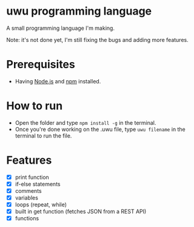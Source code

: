 # uwu programming language

A small programming language I'm making.

Note: it's not done yet, I'm still fixing the bugs and adding more features.

# Prerequisites

- Having [Node.js](https://nodejs.org/en/) and [npm](https://www.npmjs.com/) installed.

# How to run

- Open the folder and type `npm install -g` in the terminal.
- Once you're done working on the .uwu file, type `uwu filename` in the terminal to run the file.

# Features

- [x] print function
- [x] if-else statements
- [x] comments
- [x] variables
- [x] loops (repeat, while)
- [x] built in get function (fetches JSON from a REST API)
- [x] functions